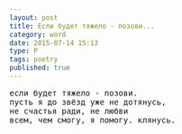 ```yaml
---
layout: post
title: Если будет тяжело - позови...
category: word
date: 2015-07-14 15:13
type: P
tags: poetry
published: true
---
```


<pre>
если будет тяжело - позови.
пусть я до звёзд уже не дотянусь,
не счастья ради, не любви
всем, чем смогу, я помогу. клянусь.
</pre>
